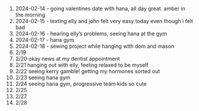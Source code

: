 1. 2024-02-14 - going valentines date with hana, all day great. amber in the morning
2. 2024-02-15 - texting elly and john felt very easy today even though i felt bad
4. 2024-02-16 - hearing elly’s problems, seeing hana at the gym
5. 2024-02-17 - hana gym
6. 2024-02-18 - sewing project while hanging with dom and mason
7. 2/19
8. 2/20 okay news at my dentist appointment 
9. 2/21 hanging out with elly, feeling relaxed to be myself
10. 2/22 seeing kerry gamble! getting my hormones sorted out 
11. 2/23 seeing hana gym
12. 2/24 seeing hana gym, progressive team kids so cute
14. 2/25 
15. 2/27 
16. 2/28
